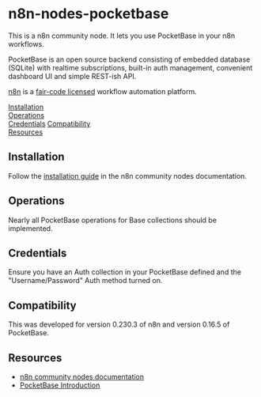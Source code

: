 # n8n-nodes-pocketbase

This is a n8n community node. It lets you use PocketBase in your n8n workflows.

PocketBase is an open source backend consisting of embedded database (SQLite) with realtime subscriptions, built-in auth management, convenient dashboard UI and simple REST-ish API.

[n8n](https://n8n.io/) is a [fair-code licensed](https://docs.n8n.io/reference/license/) workflow automation platform.

[Installation](#installation)  
[Operations](#operations)  
[Credentials](#credentials)
[Compatibility](#compatibility)  
[Resources](#resources)  

## Installation

Follow the [installation guide](https://docs.n8n.io/integrations/community-nodes/installation/) in the n8n community nodes documentation.

## Operations

Nearly all PocketBase operations for Base collections should be implemented.

## Credentials

Ensure you have an Auth collection in your PocketBase defined and the "Username/Password" Auth method turned on.  

## Compatibility

This was developed for version 0.230.3 of n8n and version 0.16.5 of PocketBase.

## Resources

* [n8n community nodes documentation](https://docs.n8n.io/integrations/community-nodes/)
* [PocketBase Introduction](https://pocketbase.io/docs/)




